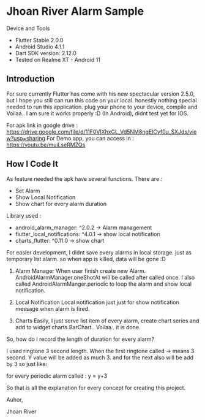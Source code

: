 # Jhoan River Alarm Sample

Device and Tools

- Flutter Stable 2.0.0
- Android Studio 4.1.1
- Dart SDK version: 2.12.0
- Tested on Realme XT - Android 11

## Introduction
 
For sure currently Flutter has come with his new spectacular version 2.5.0, but I hope you still can run this code on your local.
honestly nothing special needed to run this application. plug your phone to your device, compile and Voilaa.. I am sure it works properly :D (In Android), didnt test yet for IOS. 

For apk link in google drive : https://drive.google.com/file/d/11F0VlXhxGL_Vd5NM8ngEICyf0u_SXJds/view?usp=sharing
For Demo app, you can access in : https://youtu.be/muiLseRMZQs


## How I Code It

As feature needed the apk have several functions. There are :
- Set Alarm 
- Show Local Notification
- Show chart for every alarm duration


Library used :
- android_alarm_manager: ^2.0.2 -> Alarm management
- flutter_local_notifications: ^4.0.1 -> show local notification
- charts_flutter: ^0.11.0 -> show chart

For easier development, I didnt save every alarms in local storage. just as temporary list alarm. so when app is killed, data will be gone :D

1. Alarm Manager
When user finish create new Alarm. AndroidAlarmManager.oneShotAt will be called after called once. I also called AndroidAlarmManger.periodic to loop the alarm and show local notification.

2. Local Notification
Local notification just just for show notification message when alarm is fired.

3. Charts
Easily, I just serve list item of every alarm, create chart series and add to widget charts.BarChart.. Voilaa.. it is done.


So, how do I record the length of duration for every alarm?

I used ringtone 3 second length.
When the first ringtone called -> means 3 second. Y value will be added as much 3. 
and for the next also will be add by 3
so just like:

for every periodic alarm called :
y = y+3

So that is all the explanation for every concept for creating this project.


Auhor,

Jhoan River 
 












 

